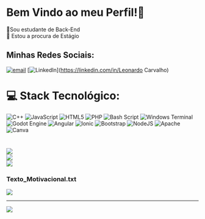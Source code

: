 # Bem Vindo ao meu Perfil!💫
🔭Sou estudante de Back-End<br>👯 Estou a procura de Estágio<br>


## Minhas Redes Sociais:
[![email](https://img.shields.io/badge/Email-D14836?logo=gmail&logoColor=white)](mailto:leonardocarvalho13579@gmail.com) [![LinkedIn](https://img.shields.io/badge/LinkedIn-%230077B5.svg?logo=linkedin&logoColor=white)](https://linkedin.com/in/Leonardo Carvalho)

# 💻 Stack Tecnológico:
![C++](https://img.shields.io/badge/c++-%2300599C.svg?style=for-the-badge&logo=c%2B%2B&logoColor=white) ![JavaScript](https://img.shields.io/badge/javascript-%23323330.svg?style=for-the-badge&logo=javascript&logoColor=%23F7DF1E) ![HTML5](https://img.shields.io/badge/html5-%23E34F26.svg?style=for-the-badge&logo=html5&logoColor=white) ![PHP](https://img.shields.io/badge/php-%23777BB4.svg?style=for-the-badge&logo=php&logoColor=white) ![Bash Script](https://img.shields.io/badge/bash_script-%23121011.svg?style=for-the-badge&logo=gnu-bash&logoColor=white) ![Windows Terminal](https://img.shields.io/badge/Windows%20Terminal-%234D4D4D.svg?style=for-the-badge&logo=windows-terminal&logoColor=white) ![Godot Engine](https://img.shields.io/badge/GODOT-%23FFFFFF.svg?style=for-the-badge&logo=godot-engine) ![Angular](https://img.shields.io/badge/angular-%23DD0031.svg?style=for-the-badge&logo=angular&logoColor=white) ![Ionic](https://img.shields.io/badge/Ionic-%233880FF.svg?style=for-the-badge&logo=Ionic&logoColor=white) ![Bootstrap](https://img.shields.io/badge/bootstrap-%238511FA.svg?style=for-the-badge&logo=bootstrap&logoColor=white) ![NodeJS](https://img.shields.io/badge/node.js-6DA55F?style=for-the-badge&logo=node.js&logoColor=white) ![Apache](https://img.shields.io/badge/apache-%23D42029.svg?style=for-the-badge&logo=apache&logoColor=white) ![Canva](https://img.shields.io/badge/Canva-%2300C4CC.svg?style=for-the-badge&logo=Canva&logoColor=white)
# 
![](https://github-readme-stats.vercel.app/api?username=OakSoda&theme=material-palenight&hide_border=false&include_all_commits=true&count_private=false)<br/>
![](https://nirzak-streak-stats.vercel.app/?user=OakSoda&theme=material-palenight&hide_border=false)<br/>
![](https://github-readme-stats.vercel.app/api/top-langs/?username=OakSoda&theme=material-palenight&hide_border=false&include_all_commits=true&count_private=false&layout=compact)

### Texto_Motivacional.txt
![](https://quotes-github-readme.vercel.app/api?type=horizontal&theme=tokyonight)

---
[![](https://visitcount.itsvg.in/api?id=OakSoda&icon=1&color=6)](https://visitcount.itsvg.in)

<!-- Proudly created with GPRM ( https://gprm.itsvg.in ) -->
